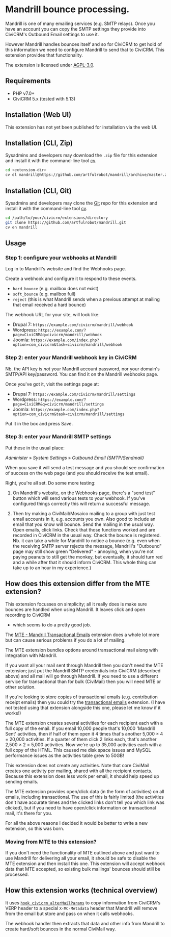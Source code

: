 # Mandrill bounce processing.

Mandrill is one of many emailing services (e.g. SMTP relays). Once you have an
account you can copy the SMTP settings they provide into CiviCRM's Outbound
Email settings to use it.

However Mandrill handles bounces itself and so for CiviCRM to get hold of this
information we need to configure Mandrill to send that to CiviCRM. This
extension provides that functionality.

The extension is licensed under [AGPL-3.0](LICENSE.txt).

## Requirements

* PHP v7.0+
* CiviCRM 5.x (tested with 5.13)

## Installation (Web UI)

This extension has not yet been published for installation via the web UI.

## Installation (CLI, Zip)

Sysadmins and developers may download the `.zip` file for this extension and
install it with the command-line tool [cv](https://github.com/civicrm/cv).

```bash
cd <extension-dir>
cv dl mandrill@https://github.com/artfulrobot/mandrill/archive/master.zip
```

## Installation (CLI, Git)

Sysadmins and developers may clone the [Git](https://en.wikipedia.org/wiki/Git)
repo for this extension and install it with the command-line tool
[cv](https://github.com/civicrm/cv).

```bash
cd /path/to/your/civicrm/extensions/directory
git clone https://github.com/artfulrobot/mandrill.git
cv en mandrill
```

## Usage

### Step 1: configure your webhooks at Mandrill

Log in to Mandrill's website and find the Webhooks page.

Create a webhook and configure it to respond to these events.

- `hard_bounce` (e.g. mailbox does not exist)
- `soft_bounce` (e.g. mailbox full)
- `reject` (this is what Mandrill sends when a previous attempt at mailing that
    email received a hard bounce)

The webhook URL for your site, will look like:

- Drupal 7: `https://example.com/civicrm/mandrill/webhook`
- Wordpress: `https://example.com/?page=CiviCRM&q=civicrm/mandrill/webhook`
- Joomla: `https://example.com/index.php?option=com_civicrm&task=civicrm/mandrill/webhook`

### Step 2: enter your Mandrill webhook key in CiviCRM

Nb. the API key is *not* your Mandrill account password, nor your domain's SMTP/API
key/password. You can find it on the Mandrill webhooks page.

Once you've got it, visit the settings page at:

- Drupal 7: `https://example.com/civicrm/mandrill/settings`
- Wordpress: `https://example.com/?page=CiviCRM&q=civicrm/mandrill/settings`
- Joomla: `https://example.com/index.php?option=com_civicrm&task=civicrm/mandrill/settings`

Put it in the box and press Save.

### Step 3: enter your Mandrill SMTP settings

Put these in the usual place:

*Administer* » *System Settings* » *Outbound Email (SMTP/Sendmail)*

When you save it will send a test message and you should see confirmation of
success on the web page (and you should receive the test email).

Right, you're all set. Do some more testing:

1. On Mandrill's website, on the Webhooks page, there's a "send test" button
   which will send various tests to your webhook. If you've configured things
   correctly this will return a successful message.

2. Then try making a CiviMail/Mosaico mailing to a group with just test email
   accounts in it, e.g. accounts you own. Also good to include an email that
   you know will bounce. Send the mailing in the usual way. Open emails, click
   links. Check that those functions worked and are recorded in CiviCRM in the
   usual way. Check the bounce is registered. Nb. it can take a while for
   Mandrill to notice a bounce (e.g. even when the receiving SMTP server rejects
   the message, Mandrill's "Outbound" page may still show green "Delivered" -
   annoying, when you're not paying peanuts to still get the monkey, but
   eventually, it should turn red and a while after that it should inform
   CiviCRM. This whole thing can take up to an hour in my experience.)

## How does this extension differ from the MTE extension?

This extension focusses on simplicity; all it really does is make sure bounces
are handled when using Mandrill. It leaves click and open recording to CiviCRM
- which seems to do a pretty good job.

The [MTE - Mandrill Transactional
Emails](https://github.com/JMAConsulting/biz.jmaconsulting.mte/) extension
does a whole lot more but can cause serious problems if you do a lot of
mailing.

The MTE extension bundles options around transactional mail along with
integration with Mandrill.

If you want all your mail sent through Mandrill then you don't need the MTE
extension; just put the Mandrill SMTP credentials into CiviCRM (described above)
and all mail will go through Mandrill. If you need to use a different service
for transactional than for bulk (CiviMail) then you will need MTE or other
solution.

If you're looking to store copies of transactional emails (e.g. contribution
receipt emails) then you could try the [transactional
emails](https://civicrm.org/extensions/transactional-emails) extension. (I have
not tested using that extension alongside this one, please let me know if it
works!)

The MTE extension creates several activities for each recipient each with a full
copy of the email.  If you email 10,000 people that's 10,000 'Mandrill Sent'
activities, then if half of them open it 4 times that's another 5,000 × 4 =
20,000 activities. If a quarter of them click 2 links each, that's another 2,500
× 2 = 5,000 activities. Now we're up to 35,000 activities each with a full copy
of the HTML. This caused me disk space issues and MySQL performance issues as
the activities table grew to 50GB!

This extension does not create any activities. Note that core CiviMail creates
one activity per mailing, shared with all the recipient contacts. Because this
extension does less work per email, it should help speed up sending emails.

The MTE extension provides open/click data (in the form of activities) on all
emails, including transactional. The use of this is fairly limited (the
activities don't have accurate times and the clicked links don't tell you which
link was clicked), but if you need to have open/click information on
transactional mail, it's there for you.

For all the above reasons I decided it would be better to write a new extension,
so this was born.

### Moving from MTE to this extension?

If you don't need the functionality of MTE outlined above and just want to use
Mandrill for delivering all your email, it should be safe to disable the MTE
extension and then install this one. This extension will accept webhook data
that MTE accepted, so existing bulk mailings' bounces should still be processed.

## How this extension works (technical overview)

It uses [`hook_civicrm_alterMailParams`](https://docs.civicrm.org/dev/en/latest/hooks/hook_civicrm_alterMailParams/)
to copy information from CiviCRM's VERP header to a special `X-MC-Metadata`
header that Mandrill will remove from the email but store and pass on when it
calls webhooks.

The webhook handler then extracts that data and other info from Mandrill to
create hard/soft bounces in the normal CiviMail way.

